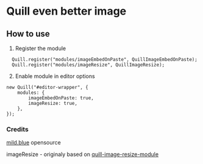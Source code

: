 # Quill even better image

## How to use

1. Register the module

```
  Quill.register("modules/imageEmbedOnPaste", QuillImageEmbedOnPaste);
  Quill.register("modules/imageResize", QuillImageResize);
```

2. Enable module in editor options

```
new Quill("#editor-wrapper", {
    modules: {
        imageEmbedOnPaste: true,
        imageResize: true,
    },
});
```

### Credits

[mild.blue](https://mild.blue/) opensource

imageResize - originaly based on [quill-image-resize-module](https://www.npmjs.com/package/quill-image-resize-module)
